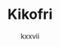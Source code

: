 ---
title: "Kikofri "
github: https://github.com/kxxvii/Kikofri
demo: http://kxxvii.github.io/Kikofri
author: kxxvii
ssg:
  - Jekyll
cms:
  - No Cms
---